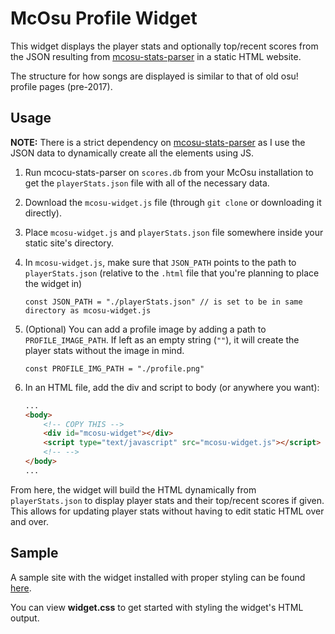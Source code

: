 # McOsu Profile Widget

This widget displays the player stats and optionally top/recent scores from the JSON resulting from [mcosu-stats-parser](https://github.com/neronerobi343/mcosu-stats-parser) in a static HTML website.

The structure for how songs are displayed is similar to that of old osu! profile pages (pre-2017).

## Usage

**NOTE:** There is a strict dependency on [mcosu-stats-parser](https://github.com/neronerobi343/mcosu-stats-parser) as I use the JSON data to dynamically create all the elements using JS.

1. Run mcocu-stats-parser on `scores.db` from your McOsu installation to get the `playerStats.json` file with all of the necessary data.
2. Download the `mcosu-widget.js` file (through `git clone` or downloading it directly).
3. Place `mcosu-widget.js` and `playerStats.json` file somewhere inside your static site's directory.
4. In `mcosu-widget.js`, make sure that `JSON_PATH` points to the path to `playerStats.json` (relative to the `.html` file that you're planning to place the widget in)

    ```JS
    const JSON_PATH = "./playerStats.json" // is set to be in same directory as mcosu-widget.js
    ```
5. (Optional) You can add a profile image by adding a path to `PROFILE_IMAGE_PATH`. If left as an empty string (`""`), it will create the player stats without the image in mind.

    ```JS
    const PROFILE_IMG_PATH = "./profile.png"
    ```

6. In an HTML file, add the div and script to body (or anywhere you want):
    ```HTML
    ...
    <body>
        <!-- COPY THIS -->
        <div id="mcosu-widget"></div>
        <script type="text/javascript" src="mcosu-widget.js"></script> 
        <!-- -->
    </body>
    ...
    ```

From here, the widget will build the HTML dynamically from `playerStats.json` to display player stats and their top/recent scores if given. This allows for updating player stats without having to edit static HTML over and over.

## Sample

A sample site with the widget installed with proper styling can be found [here](https://neronerobi343.github.io/mcosu-profile-widget/).

You can view **widget.css** to get started with styling the widget's HTML output.